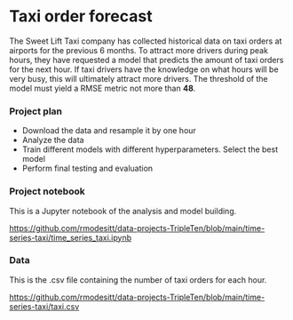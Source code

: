 # Taxi order forecast

The Sweet Lift Taxi company has collected historical data on taxi orders at airports for the previous 6 months. To attract more drivers during peak hours, they have requested a model that predicts the amount of taxi orders for the next hour. If taxi drivers have 
the knowledge on what hours will be very busy, this will ultimately attract more drivers. The threshold of the model must yield a RMSE metric not more than <b>48</b>.

### Project plan

- Download the data and resample it by one hour
- Analyze the data
- Train different models with different hyperparameters. Select the best model
- Perform final testing and evaluation

### Project notebook
This is a Jupyter notebook of the analysis and model building.

https://github.com/rmodesitt/data-projects-TripleTen/blob/main/time-series-taxi/time_series_taxi.ipynb

### Data
This is the .csv file containing the number of taxi orders for each hour.

https://github.com/rmodesitt/data-projects-TripleTen/blob/main/time-series-taxi/taxi.csv

